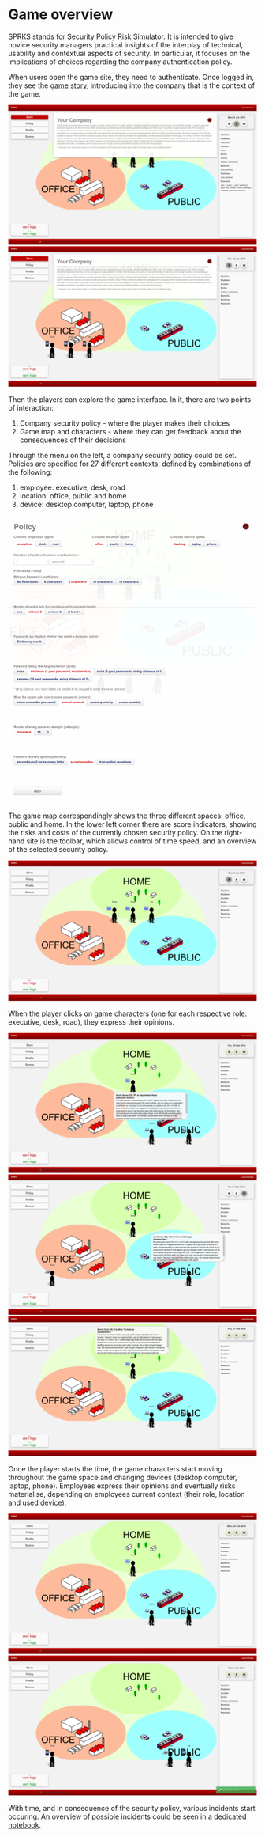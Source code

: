 # Game overview

SPRKS stands for Security Policy Risk Simulator. It is intended to give novice security managers practical insights of the interplay of technical, usability and contextual aspects of security. In particular, it focuses on the implications of choices regarding the company authentication policy. 

When users open the game site, they need to authenticate. Once logged in, they see the [game story](../views/index.html#L231), introducing into the company that is the context of the game.

![Intro](screenshot-intro1.png)
![Intro](screenshot-intro2.png)

Then the players can explore the game interface. In it, there are two points of interaction:

  1. Company security policy - where the player makes their choices 
  2. Game map and characters - where they can get feedback about the consequences of their decisions
 
 Through the menu on the left, a company security policy could be set.
 Policies are specified for 27 different contexts, defined by combinations of the following:
 
   1. employee: executive, desk, road
   2. location: office, public and home
   3. device: desktop computer, laptop, phone

![Security policy](screenshot-policy-password.png)

The game map correspondingly shows the three different spaces: office, public and home.
In the lower left corner there are score indicators, showing the risks and costs of the currently chosen security policy.
On the right-hand site is the toolbar, which allows control of time speed, and an overview of the selected security policy.

![Game map](screenshot-map1.png)

When the player clicks on game characters (one for each respective role: executive, desk, road), they express their opinions.

![Executive opinion](screenshot-talk1.png)
![Desk opinion](screenshot-talk4.png)
![Road opinion](screenshot-talk2.png)

Once the player starts the time, the game characters start moving throughout the game space and changing devices (desktop computer, laptop, phone).
Employees express their opinions and eventually risks materialise, depending on employees current context (their role, location and used device).

![Gameplay](screenshot-map2.png)
![Gameplay](screenshot-map3.png)

With time, and in consequence of the security policy, various incidents start occuring.
An overview of possible incidents could be seen in a [dedicated notebook](summarise-incidents.ipynb).
